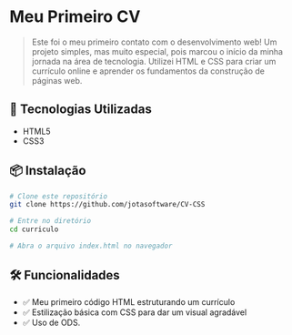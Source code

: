 # Meu Primeiro CV

> Este foi o meu primeiro contato com o desenvolvimento web! Um projeto simples, mas muito especial, pois marcou o início da minha jornada na área de tecnologia. Utilizei HTML e CSS para criar um currículo online e aprender os fundamentos da construção de páginas web.

## 🚀 Tecnologias Utilizadas

- HTML5
- CSS3

## 📦 Instalação

```bash
# Clone este repositório
git clone https://github.com/jotasoftware/CV-CSS

# Entre no diretório
cd curriculo

# Abra o arquivo index.html no navegador
```

## 🛠️ Funcionalidades

- ✅ Meu primeiro código HTML estruturando um currículo
- ✅ Estilização básica com CSS para dar um visual agradável
- ✅ Uso de ODS.


